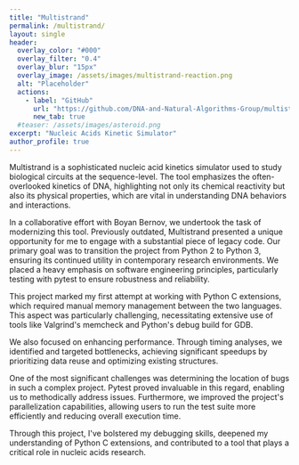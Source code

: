 ```yaml
---
title: "Multistrand"
permalink: /multistrand/
layout: single
header:
  overlay_color: "#000"
  overlay_filter: "0.4"
  overlay_blur: "15px"
  overlay_image: /assets/images/multistrand-reaction.png
  alt: "Placeholder"
  actions:
    - label: "GitHub"
      url: "https://github.com/DNA-and-Natural-Algorithms-Group/multistrand"
      new_tab: true
  #teaser: /assets/images/asteroid.png
excerpt: "Nucleic Acids Kinetic Simulator"
author_profile: true
---
```


Multistrand is a sophisticated nucleic acid kinetics simulator used to study biological circuits at the sequence-level. The tool emphasizes the often-overlooked kinetics of DNA, highlighting not only its chemical reactivity but also its physical properties, which are vital in understanding DNA behaviors and interactions.

In a collaborative effort with Boyan Bernov, we undertook the task of modernizing this tool. Previously outdated, Multistrand presented a unique opportunity for me to engage with a substantial piece of legacy code. Our primary goal was to transition the project from Python 2 to Python 3, ensuring its continued utility in contemporary research environments. We placed a heavy emphasis on software engineering principles, particularly testing with pytest to ensure robustness and reliability.

This project marked my first attempt at working with Python C extensions, which required manual memory management between the two languages. This aspect was particularly challenging, necessitating extensive use of tools like Valgrind's memcheck and Python's debug build for GDB.

We also focused on enhancing performance. Through timing analyses, we identified and targeted bottlenecks, achieving significant speedups by prioritizing data reuse and optimizing existing structures.

One of the most significant challenges was determining the location of bugs in such a complex project. Pytest proved invaluable in this regard, enabling us to methodically address issues. Furthermore, we improved the project's parallelization capabilities, allowing users to run the test suite more efficiently and reducing overall execution time.

Through this project, I've bolstered my debugging skills, deepened my understanding of Python C extensions, and contributed to a tool that plays a critical role in nucleic acids research.

